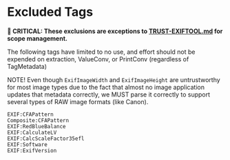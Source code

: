 # Excluded Tags

**🚨 CRITICAL: These exclusions are exceptions to [TRUST-EXIFTOOL.md](TRUST-EXIFTOOL.md) for scope management.**

The following tags have limited to no use, and effort should not be expended on
extraction, ValueConv, or PrintConv (regardless of TagMetadata)

NOTE! Even though `ExifImageWidth` and `ExifImageHeight` are untrustworthy for
most image types due to the fact that almost no image application updates that
metadata correctly, we MUST parse it correctly to support several types of RAW
image formats (like Canon).

```
EXIF:CFAPattern
Composite:CFAPattern
EXIF:RedBlueBalance
EXIF:CalculateLV
EXIF:CalcScaleFactor35efl
EXIF:Software
EXIF:ExifVersion
```
